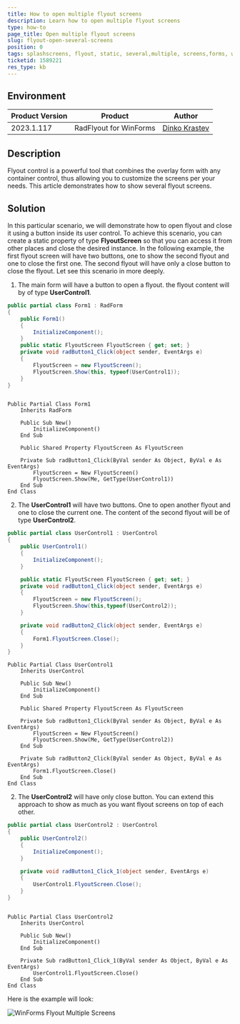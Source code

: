 ```yaml
---
title: How to open multiple flyout screens
description: Learn how to open multiple flyout screens
type: how-to
page_title: Open multiple flyout screens
slug: flyout-open-several-screens
position: 0
tags: splashscreens, flyout, static, several,multiple, screens,forms, windows
ticketid: 1589221
res_type: kb
---
```


## Environment
|Product Version|Product|Author|
|----|----|----|
|2023.1.117|RadFlyout for WinForms|[Dinko Krastev](https://www.telerik.com/blogs/author/dinko-krastev)|


## Description

Flyout control is a powerful tool that combines the overlay form with any container control, thus allowing you to customize the screens per your needs. This article demonstrates how to show several flyout screens.

## Solution

In this particular scenario, we will demonstrate how to open flyout and close it using a button inside its user control. To achieve this scenario, you can create a static property of type __FlyoutScreen__ so that you can access it from other places and close the desired instance. In the following example, the first flyout screen will have two buttons, one to show the second flyout and one to close the first one. The second flyout will have only a close button to close the flyout. Let see this scenario in more deeply.

1. The main form will have a button to open a flyout. the flyout content will by of type __UserControl1__.

````C#
public partial class Form1 : RadForm
{
    public Form1()
    {
        InitializeComponent();
    }
    public static FlyoutScreen FlyoutScreen { get; set; }
    private void radButton1_Click(object sender, EventArgs e)
    {
        FlyoutScreen = new FlyoutScreen();
        FlyoutScreen.Show(this, typeof(UserControl1));
    }
}

````
````VB.NET

Public Partial Class Form1
    Inherits RadForm

    Public Sub New()
        InitializeComponent()
    End Sub

    Public Shared Property FlyoutScreen As FlyoutScreen

    Private Sub radButton1_Click(ByVal sender As Object, ByVal e As EventArgs)
        FlyoutScreen = New FlyoutScreen()
        FlyoutScreen.Show(Me, GetType(UserControl1))
    End Sub
End Class

````

2. The __UserControl1__ will have two buttons. One to open another flyout and one to close the current one. The content of the second flyout will be of type __UserControl2__.

````C#
public partial class UserControl1 : UserControl
{
    public UserControl1()
    {
        InitializeComponent();      
    }

    public static FlyoutScreen FlyoutScreen { get; set; }
    private void radButton1_Click(object sender, EventArgs e)
    {
        FlyoutScreen = new FlyoutScreen();
        FlyoutScreen.Show(this,typeof(UserControl2));
    }

    private void radButton2_Click(object sender, EventArgs e)
    {
        Form1.FlyoutScreen.Close();
    }
}

````
````VB.NET
Public Partial Class UserControl1
    Inherits UserControl

    Public Sub New()
        InitializeComponent()
    End Sub

    Public Shared Property FlyoutScreen As FlyoutScreen

    Private Sub radButton1_Click(ByVal sender As Object, ByVal e As EventArgs)
        FlyoutScreen = New FlyoutScreen()
        FlyoutScreen.Show(Me, GetType(UserControl2))
    End Sub

    Private Sub radButton2_Click(ByVal sender As Object, ByVal e As EventArgs)
        Form1.FlyoutScreen.Close()
    End Sub
End Class

````

2. The __UserControl2__ will have only close button. You can extend this approach to show as much as you want flyout screens on top of each other.

````C#
public partial class UserControl2 : UserControl
{
    public UserControl2()
    {
        InitializeComponent();
    }

    private void radButton1_Click_1(object sender, EventArgs e)
    {
        UserControl1.FlyoutScreen.Close();
    }
}

````
````VB.NET

Public Partial Class UserControl2
    Inherits UserControl

    Public Sub New()
        InitializeComponent()
    End Sub

    Private Sub radButton1_Click_1(ByVal sender As Object, ByVal e As EventArgs)
        UserControl1.FlyoutScreen.Close()
    End Sub
End Class

````

Here is the example will look:

![WinForms Flyout Multiple Screens](images/flyout-open-several-screens.gif)


